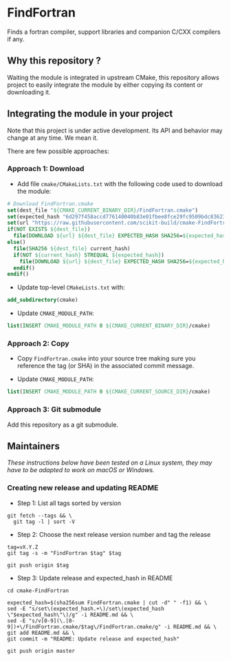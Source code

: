 FindFortran
===========

Finds a fortran compiler, support libraries and companion C/CXX compilers if any.


## Why this repository ?

Waiting the module is integrated in upstream CMake, this repository allows project 
to easily integrate the module by either copying its content or downloading it.

## Integrating the module in your project

Note that this project is under active development. Its API and behavior may change at any time. We mean it.

There are few possible approaches:

### Approach 1: Download

* Add file `cmake/CMakeLists.txt` with the following code used to download the module:

```cmake
# Download FindFortran.cmake
set(dest_file "${CMAKE_CURRENT_BINARY_DIR}/FindFortran.cmake")
set(expected_hash "6d297f458accd776140040b83e01fbee8fce29fc9509bdc836236b08170f6310")
set(url "https://raw.githubusercontent.com/scikit-build/cmake-FindFortran/v0.2/FindFortran.cmake")
if(NOT EXISTS ${dest_file})
  file(DOWNLOAD ${url} ${dest_file} EXPECTED_HASH SHA256=${expected_hash})
else()
  file(SHA256 ${dest_file} current_hash)
  if(NOT ${current_hash} STREQUAL ${expected_hash})
    file(DOWNLOAD ${url} ${dest_file} EXPECTED_HASH SHA256=${expected_hash})
  endif()
endif()
```

* Update top-level `CMakeLists.txt` with:

```cmake
add_subdirectory(cmake)
```

* Update `CMAKE_MODULE_PATH`:

```cmake
list(INSERT CMAKE_MODULE_PATH 0 ${CMAKE_CURRENT_BINARY_DIR}/cmake)
```


### Approach 2: Copy

* Copy `FindFortran.cmake` into your source tree making sure you reference the tag (or SHA) in the associated
  commit message.

* Update `CMAKE_MODULE_PATH`:

```cmake
list(INSERT CMAKE_MODULE_PATH 0 ${CMAKE_CURRENT_SOURCE_DIR}/cmake)
```

### Approach 3: Git submodule

Add this repository as a git submodule.

## Maintainers

_These instructions below have been tested on a Linux system, they may have to be adapted to work on macOS or Windows._

### Creating new release and updating README

* Step 1: List all tags sorted by version

```
git fetch --tags && \
  git tag -l | sort -V
```

* Step 2: Choose the next release version number and tag the release

```
tag=vX.Y.Z
git tag -s -m "FindFortran $tag" $tag

git push origin $tag
```

* Step 3: Update release and expected_hash in README

```
cd cmake-FindFortran

expected_hash=$(sha256sum FindFortran.cmake | cut -d" " -f1) && \
sed -E "s/set\(expected_hash.+\)/set\(expected_hash \"$expected_hash\"\)/g" -i README.md && \
sed -E "s/v[0-9](\.[0-9])+\/FindFortran.cmake/$tag\/FindFortran.cmake/g" -i README.md && \
git add README.md && \
git commit -m "README: Update release and expected_hash"

git push origin master
```

